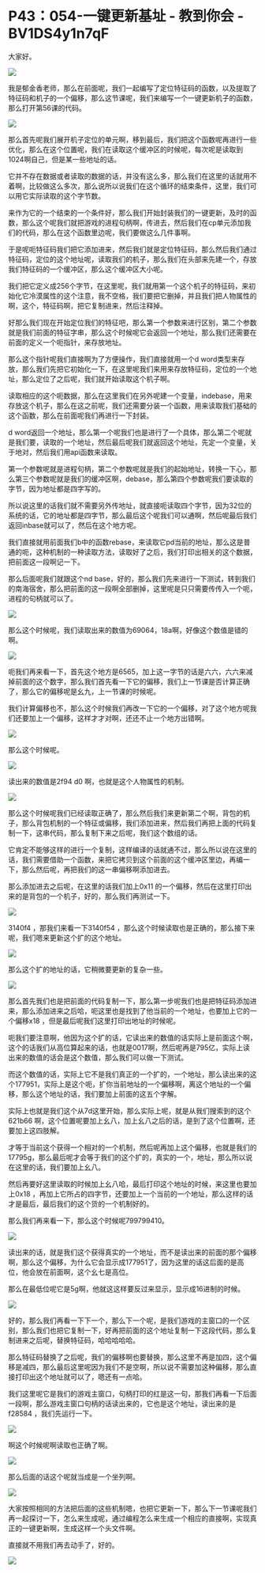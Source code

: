 # P43：054-一键更新基址 - 教到你会 - BV1DS4y1n7qF

大家好。

![](img/d1fddee165ed5b93714becf0cdc16a38_1.png)

我是郁金香老师，那么在前面呢，我们一起编写了定位特征码的函数，以及提取了特征码和机子的一个偏移，那么这节课呢，我们来编写一个一键更新机子的函数，那么打开第56课的代码。



![](img/d1fddee165ed5b93714becf0cdc16a38_3.png)

那么首先呢我们展开机子定位的单元啊，移到最后，我们把这个函数呢再进行一些优化，那么在这个位置呢，我们在读取这个缓冲区的时候呢，每次呢是读取到1024啊自己，但是某一些地址的话。

它并不存在数据或者读取的数据的话，并没有这么多，那么我们在这里的话就用不着啊，比较做这么多次，那么说所以说我们在这个循环的结束条件，这里，我们可以用它实际读取的这个字节数。

来作为它的一个结束的一个条件好，那么我们开始封装我们的一键更新，及时的函数，那么这个呢我们就把游戏的进程句柄啊，传进去，然后我们在cp单元添加我们的代码，那么在这个函数里边呢，我们要做这么几件事啊。

于是呢呃特征码我们把它添加进来，然后我们就是定位特征码，那么然后我们通过特征码，定位的这个地址呢，读取我们的机子，那么我们在头部来先建一个，存放我们特征码的一个缓冲区，那么这个缓冲区大小呢。

我们把它定义成256个字节，在这里呢，我们就用第一个这个机子的特征码，来初始化它冷漠属性的这个注意，我不空格，我们要把它删掉，并且我们把人物属性的啊，这个，特征码啊，把它复制进来，然后注释掉。

好那么我们现在开始定位我们的特征吧，那么第一个参数来进行区别，第二个参数就是我们前面的特征字串，那么这个时候呢它会返回一个地址，那么我们还需要在前面的定义一个呃指针，来存放地址。

那么这个指针呢我们直接啊为了方便操作，我们直接就用一个d word类型来存放，那么我们先把它初始化一下，在这里呢我们来用来存放特征码，定位的一个地址，那么定位了之后呢，我们就开始读取这个机子啊。

读取相应的这个呃数据，那么在这里我们在另外呢建一个变量，indebase，用来存放这个机子，那么在这之前呢，我们还需要分装一个函数，用来读取我们基础的这个函数，那么在前面呢我们再进行一下封装。

d word返回一个地址，那么第一个呢我们也是进行了一个具体，那么第二个呢就是我们要，读取的一个地址，然后最后呢我们就返回这个地址，先定一个变量，关于地对，然后我们用api函数来读取。

第一个参数呢就是进程句柄，第二个参数呢就是我们的起始地址，转换一下心，那么第三个参数呢就是我们的缓冲区啊，debase，那么第四个参数呢我们要读取的字节，因为地址都是四字写的。

所以说这里的话我们就不需要另外传地址，就直接呃读取四个字节，因为32位的系统的话，它的地址都是四字节，那么最后这个呢我们可以通啊，然后呢最后我们返回inbase就可以了，然后在这个地方呢。

我们直接就用前面我们b中的函数rebase，来读取它pd当前的地址，那么这是普通的呃，这种机制的一种读取方法，读取好了之后，我们打印出相关的这个数据，把前面这一段啊记一下。

那么后面呢我们就跟这个nd base，好的，那么我们先来进行一下测试，转到我们的南海宿舍，那么把前面的这一段啊全部删掉，这里呢是只只需要传传入一个呃，进程的句柄就可以了。



![](img/d1fddee165ed5b93714becf0cdc16a38_5.png)

那么这个时候呢，我们读取出来的数值为69064，18a啊，好像这个数值是错的啊。

![](img/d1fddee165ed5b93714becf0cdc16a38_7.png)

呃我们再来看一下，首先这个地方是6565，加上这一字节的话是六六，六六来减掉前面的这个数字，那么我们首先看一下它的偏移，我们上一节课是否计算正确了，那么它的偏移呢是幺九，上一节课的时候呢。

我们计算偏移也不，那么这个时候我们再改一下它的一个偏移，对了这个地方呢我们还要加上一个偏移，这样才才对啊，还还不止一个地方出错啊。



![](img/d1fddee165ed5b93714becf0cdc16a38_9.png)

那么这个时候呢。

![](img/d1fddee165ed5b93714becf0cdc16a38_11.png)

读出来的数值是2f94 d0 啊，也就是这个人物属性的机制。

![](img/d1fddee165ed5b93714becf0cdc16a38_13.png)

那么这个时候呢我们已经读取正确了，那么然后我们来更新第二个啊，背包的机子，那么背包机制的一个特征或偏移，我们添加进来，然后我们再把上面的代码复制一下，这串代码，那么复制下来之后呢，我们这个数组的话。

它肯定不能够这样的进行一个复制，这样编译的话就通不过，那么所以说在这里的话，我们需要借助一个函数，来把它拷贝到这个前面的这个缓冲区里边，再编一下，那么然后呢，再把我们的这一串偏移啊添加进去。

那么添加进去之后呢，在这里的话我们加上0x11 的一个偏移，然后在这里打印出来的是背包的一个机子，好的，那么我们再测试一下。



![](img/d1fddee165ed5b93714becf0cdc16a38_15.png)

3140f4 ，那我们来看一下3140f54 ，那么这个时候读取也是正确的，那么接下来呢，我们嗯来更新这个扩的这个地址。



![](img/d1fddee165ed5b93714becf0cdc16a38_17.png)

那么这个扩的地址的话，它稍微要更新的复杂一些。

![](img/d1fddee165ed5b93714becf0cdc16a38_19.png)

那么首先我们也是把前面的代码复制一下，那么第一步呢我们也是把特征码添加进来，那么添加进来之后哈，呃这里也是找到了他当前的一个地址，也要加上它的一个偏移x18 ，但是最后呢我们这里打印出地址的时候呢。

呃我们要注意啊，他因为这个扩的话，它读出来的数值的话实际上是前面这个啊，这个的话我们从高位算起来的话，也就是0017啊，然后呢再是795亿，实际上读出来的数值的话会是这个数值，那么我们可以做一下测试。

而这个数值的话，实际上它不是我们真正的一个扩的，一个地址，那么读出来的这个177951，实际上是这个呃，扩你当前地址的一个偏移啊，离这个地址的一个偏移，那么这个地址的话，我们要加上前面的这五个字解。

实际上也就是我们这个从7d这里开始，那么实际上呢，就是从我们搜索到的这个621b66 啊，这个位置呢要加上幺八，加上幺八之后的话，是到了这个位置啊，还要加上这四肢解。

才等于当前这个获得一个相对的一个机制，然后呢再加上这个偏移，也就是我们的17795g，那么最后呢才会等于我们的这个扩的，真实的一个，地址，那么所以说在这里的话，我们要加上幺八。

然后再要好这里读取的时候加上幺八哈，最后打印这个地址的时候，来这里也要加上0x18 ，再加上它所占的四字节，还要加上一个当前的一个地址，那么这样的话才是最后，最后我们的这个货的一个机制好的。

那么我们再来看一下，那么这个时候呢799799410。

![](img/d1fddee165ed5b93714becf0cdc16a38_21.png)

读出来的话，就是我们这个获得真实的一个地址，而不是读出来的前面的那个偏移啊，那么这个偏移，为什么它会显示成177951了，因为这里的话这后面的是高位，他会放在前面啊，这个幺七是高位。

那么在最低位呢它是5g啊，他就这这样要反过来显示，显示成16进制的时候。

![](img/d1fddee165ed5b93714becf0cdc16a38_23.png)

好的，那么我们再看一下下一个，那么下一个呢，是我们游戏的主窗口的一个区别，那么我们也把它复制一下，好再把前面的这个地址复制一下这段代码，那么复制进来之后呢，替换特征码，哈哈哈哈哈。

那么特征码替换了之后呢，我们的偏移啊也要替换，那么这里不再是加四，这个偏移是减四，那么最后这里呢因为我们不是空啊，所以说不需要加这种偏移，那么直接打印出这个地址就可以了，嗯还有一点哈。

我们这里呢它是我们的游戏主窗口，句柄打印的红是这一句，那我们再看一下后面一段啊，那么游戏主窗口句柄的话读出来的，它也是这个地址，读出来的是f28584 ，我们先运行一下。



![](img/d1fddee165ed5b93714becf0cdc16a38_25.png)

啊这个时候呢啊读取也正确了啊。

![](img/d1fddee165ed5b93714becf0cdc16a38_27.png)

那么后面的话这个呢就当成是一个坐列啊。

![](img/d1fddee165ed5b93714becf0cdc16a38_29.png)

大家按照相同的方法把后面的这些机制嗯，也把它更新一下，那么下一节课呢我们再一起探讨一下，怎么来生成呢，通过编程怎么来生成一个相应的直接啊，实现真正的一键更新啊，生成这样一个头文件啊。

直接就不用我们再去动手了，好的。

![](img/d1fddee165ed5b93714becf0cdc16a38_31.png)